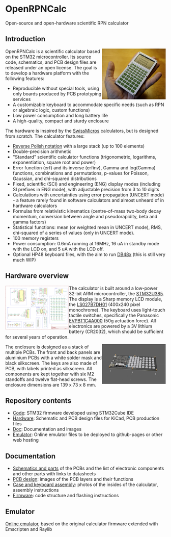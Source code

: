 # OpenRPNCalc
Open-source and open-hardware scientific RPN calculator

## Introduction

<img src="Doc/images/photo_front.jpg" width="200" align="right">

OpenRPNCalc is a scientific calculator based on the STM32 microcontroller. Its source code, schematics, and PCB design files are released under an open license. The goal is to develop a hardware platform with the following features: 
  * Reproducible without special tools, using only boards produced by PCB prototyping services
  * A customizable keyboard to accommodate specific needs (such as RPN or algebraic logic, custom functions)
  * Low power consumption and long battery life
  * A high-quality, compact and sturdy enclosure

The hardware is inspired by the [SwissMicros](https://www.swissmicros.com/products) calculators, but is designed from scratch. The calculator features: 

  * [Reverse Polish notation](https://www.hpmuseum.org/rpn.htm) with a large stack (up to 100 elements)
  * Double-precision arithmetic
  * "Standard" scientific calculator functions (trigonometric, logarithms, exponentiation, square root and power)
  * Error function (erf) and its inverse (erfinv), Gamma and log(Gamma) functions, combinations and permutations, p-values for Poisson, Gaussian, and chi-squared distributions
  * Fixed, scientific (SCI) and engineering (ENG) display modes (including SI prefixes in ENG mode), with adjustable precision from 3 to 10 digits
  * Calculations with uncertainties using error propagation (UNCERT mode) - a feature rarely found in software calculators and almost unheard of in hardware calculators
  * Formulas from relativistic kinematics (centre-of-mass two-body decay momentum, conversion between angle and pseudorapidity, beta and gamma factors)
  * Statistical functions: mean (or weighted mean in UNCERT mode), RMS, chi-squared of a series of values (only in UNCERT mode). 
  * 100 memory registers
  * Power consumption: 0.6mA running at 16MHz, 16 uA in standby mode with the LCD on, and 5 uA with the LCD off.
  * Optional HP48 keyboard files, with the aim to run [DB48x](https://48calc.org/) (this is still very much WIP)

## Hardware overview

<img src="Doc/images/schematic.png" width="200" align="left">

The calculator is built around a low-power 32-bit ARM microcontroller, the [STM32U385](https://www.st.com/en/microcontrollers-microprocessors/stm32u385rg.html). The display is a Sharp memory LCD module, the [LS027B7DH01](https://www.sharpsde.com/products/displays/model/LS027B7DH01/) (400x240 pixel monochrome). The keyboard uses light-touch tactile switches, specifically the Panasonic [EVPBT1C4A000](https://industry.panasonic.com/global/en/products/control/switch/light-touch/number/evpbt1c4a000) (50g actuation force). All electronics are powered by a 3V lithium battery (CR2032), which should be sufficient for several years of operation. 

<img src="Doc/images/pcb01.jpg" width="200" align="right">

The enclosure is designed as a stack of multiple PCBs. The front and back panels are aluminium PCBs with a white solder mask and black silkscreen. The keys are also made of PCB, with labels printed as silkscreen. All components are kept together with six M2 standoffs and twelve flat-head screws. The enclosure dimensions are 139 x 73 x 8 mm. 

## Repository contents

   * [Code](Code): STM32 firmware developed using STM32Cube IDE
   * [Hardware](Hardware): Schematic and PCB design files for KiCad, PCB production files
   * [Doc](Doc): Documentation and images
   * [Emulator](Emulator): Online emulator files to be deployed to github-pages or other web hosting

## Documentation

   * [Schematics and parts](Doc/schematics.md) of the PCBs and the list of electronic components and other parts with links to datasheets
   * [PCB design](Doc/pcb_design.md): images of the PCB layers and their functions
   * [Case and keyboard assembly](Doc/assembly.md): photos of the insides of the calculator, assembly instructions
   * [Firmware](Code/README.md): code structure and flashing instructions

## Emulator 

[Online emulator](https://apoluekt.github.io/OpenRPNCalc/Emulator/), based on the original calculator firmware extended with Emscripten and Raylib
